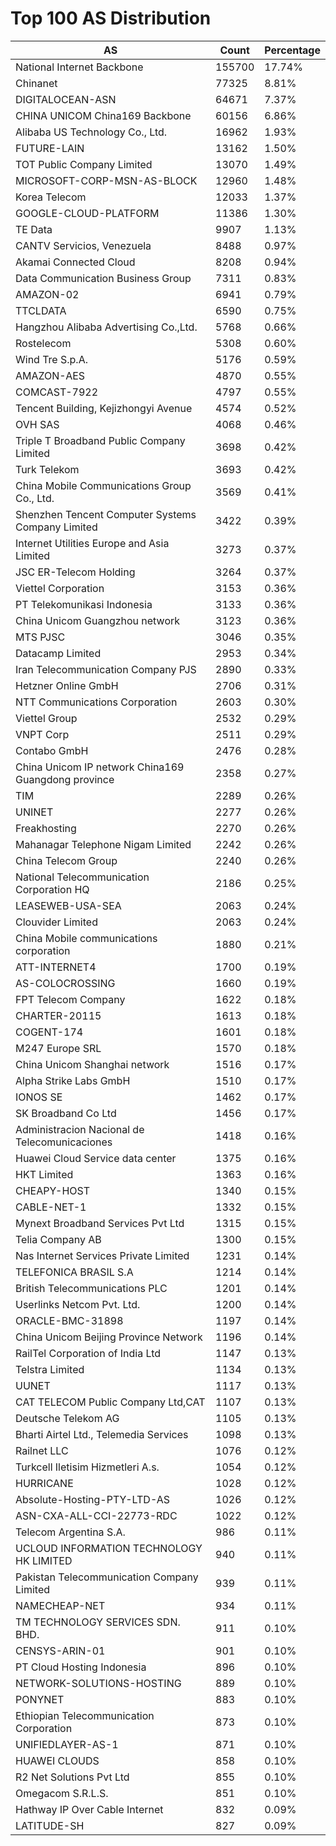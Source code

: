# Top 100 AS Distribution
| AS | Count | Percentage |
|----|----|----|
| National Internet Backbone | 155700 | 17.74% |
| Chinanet | 77325 | 8.81% |
| DIGITALOCEAN-ASN | 64671 | 7.37% |
| CHINA UNICOM China169 Backbone | 60156 | 6.86% |
| Alibaba US Technology Co., Ltd. | 16962 | 1.93% |
| FUTURE-LAIN | 13162 | 1.50% |
| TOT Public Company Limited | 13070 | 1.49% |
| MICROSOFT-CORP-MSN-AS-BLOCK | 12960 | 1.48% |
| Korea Telecom | 12033 | 1.37% |
| GOOGLE-CLOUD-PLATFORM | 11386 | 1.30% |
| TE Data | 9907 | 1.13% |
| CANTV Servicios, Venezuela | 8488 | 0.97% |
| Akamai Connected Cloud | 8208 | 0.94% |
| Data Communication Business Group | 7311 | 0.83% |
| AMAZON-02 | 6941 | 0.79% |
| TTCLDATA | 6590 | 0.75% |
| Hangzhou Alibaba Advertising Co.,Ltd. | 5768 | 0.66% |
| Rostelecom | 5308 | 0.60% |
| Wind Tre S.p.A. | 5176 | 0.59% |
| AMAZON-AES | 4870 | 0.55% |
| COMCAST-7922 | 4797 | 0.55% |
| Tencent Building, Kejizhongyi Avenue | 4574 | 0.52% |
| OVH SAS | 4068 | 0.46% |
| Triple T Broadband Public Company Limited | 3698 | 0.42% |
| Turk Telekom | 3693 | 0.42% |
| China Mobile Communications Group Co., Ltd. | 3569 | 0.41% |
| Shenzhen Tencent Computer Systems Company Limited | 3422 | 0.39% |
| Internet Utilities Europe and Asia Limited | 3273 | 0.37% |
| JSC ER-Telecom Holding | 3264 | 0.37% |
| Viettel Corporation | 3153 | 0.36% |
| PT Telekomunikasi Indonesia | 3133 | 0.36% |
| China Unicom Guangzhou network | 3123 | 0.36% |
| MTS PJSC | 3046 | 0.35% |
| Datacamp Limited | 2953 | 0.34% |
| Iran Telecommunication Company PJS | 2890 | 0.33% |
| Hetzner Online GmbH | 2706 | 0.31% |
| NTT Communications Corporation | 2603 | 0.30% |
| Viettel Group | 2532 | 0.29% |
| VNPT Corp | 2511 | 0.29% |
| Contabo GmbH | 2476 | 0.28% |
| China Unicom IP network China169 Guangdong province | 2358 | 0.27% |
| TIM | 2289 | 0.26% |
| UNINET | 2277 | 0.26% |
| Freakhosting | 2270 | 0.26% |
| Mahanagar Telephone Nigam Limited | 2242 | 0.26% |
| China Telecom Group | 2240 | 0.26% |
| National Telecommunication Corporation HQ | 2186 | 0.25% |
| LEASEWEB-USA-SEA | 2063 | 0.24% |
| Clouvider Limited | 2063 | 0.24% |
| China Mobile communications corporation | 1880 | 0.21% |
| ATT-INTERNET4 | 1700 | 0.19% |
| AS-COLOCROSSING | 1660 | 0.19% |
| FPT Telecom Company | 1622 | 0.18% |
| CHARTER-20115 | 1613 | 0.18% |
| COGENT-174 | 1601 | 0.18% |
| M247 Europe SRL | 1570 | 0.18% |
| China Unicom Shanghai network | 1516 | 0.17% |
| Alpha Strike Labs GmbH | 1510 | 0.17% |
| IONOS SE | 1462 | 0.17% |
| SK Broadband Co Ltd | 1456 | 0.17% |
| Administracion Nacional de Telecomunicaciones | 1418 | 0.16% |
| Huawei Cloud Service data center | 1375 | 0.16% |
| HKT Limited | 1363 | 0.16% |
| CHEAPY-HOST | 1340 | 0.15% |
| CABLE-NET-1 | 1332 | 0.15% |
| Mynext Broadband Services Pvt Ltd | 1315 | 0.15% |
| Telia Company AB | 1300 | 0.15% |
| Nas Internet Services Private Limited | 1231 | 0.14% |
| TELEFONICA BRASIL S.A | 1214 | 0.14% |
| British Telecommunications PLC | 1201 | 0.14% |
| Userlinks Netcom Pvt. Ltd. | 1200 | 0.14% |
| ORACLE-BMC-31898 | 1197 | 0.14% |
| China Unicom Beijing Province Network | 1196 | 0.14% |
| RailTel Corporation of India Ltd | 1147 | 0.13% |
| Telstra Limited | 1134 | 0.13% |
| UUNET | 1117 | 0.13% |
| CAT TELECOM Public Company Ltd,CAT | 1107 | 0.13% |
| Deutsche Telekom AG | 1105 | 0.13% |
| Bharti Airtel Ltd., Telemedia Services | 1098 | 0.13% |
| Railnet LLC | 1076 | 0.12% |
| Turkcell Iletisim Hizmetleri A.s. | 1054 | 0.12% |
| HURRICANE | 1028 | 0.12% |
| Absolute-Hosting-PTY-LTD-AS | 1026 | 0.12% |
| ASN-CXA-ALL-CCI-22773-RDC | 1022 | 0.12% |
| Telecom Argentina S.A. | 986 | 0.11% |
| UCLOUD INFORMATION TECHNOLOGY HK LIMITED | 940 | 0.11% |
| Pakistan Telecommunication Company Limited | 939 | 0.11% |
| NAMECHEAP-NET | 934 | 0.11% |
| TM TECHNOLOGY SERVICES SDN. BHD. | 911 | 0.10% |
| CENSYS-ARIN-01 | 901 | 0.10% |
| PT Cloud Hosting Indonesia | 896 | 0.10% |
| NETWORK-SOLUTIONS-HOSTING | 889 | 0.10% |
| PONYNET | 883 | 0.10% |
| Ethiopian Telecommunication Corporation | 873 | 0.10% |
| UNIFIEDLAYER-AS-1 | 871 | 0.10% |
| HUAWEI CLOUDS | 858 | 0.10% |
| R2 Net Solutions Pvt Ltd | 855 | 0.10% |
| Omegacom S.R.L.S. | 851 | 0.10% |
| Hathway IP Over Cable Internet | 832 | 0.09% |
| LATITUDE-SH | 827 | 0.09% |
